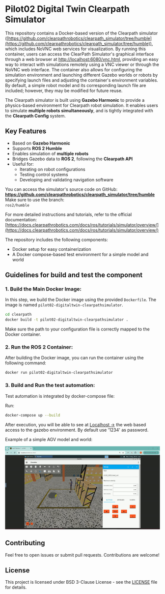 # Pilot02 Digital Twin Clearpath  Simulator

This repository contains a Docker-based version of the Clearpath simulator ([https://github.com/clearpathrobotics/clearpath_simulator/tree/humble](https://github.com/clearpathrobotics/clearpath_simulator/tree/humble)), which includes NoVNC web services for visualization. By running this container, users can access the ClearPath  Simulator's graphical interface through a web browser at [http://localhost:6080/vnc.html](http://localhost:6080/vnc.html), providing an easy way to interact with simulations remotely using a VNC viewer or through the NoVNC web interface. 
The container also allows for configuring the simulation environment and launching different Gazebo worlds or robots by specifying launch files and adjusting the container's environment variables. By default, a simple robot model and its corresponding launch file are included; however, they may be modified for future reuse.

The Clearpath simulator is built using **Gazebo Harmonic** to provide a physics-based environment for Clearpath robot simulation. It enables users to simulate **multiple robots simultaneously**, and is tightly integrated with the **Clearpath Config** system.

## Key Features

- Based on **Gazebo Harmonic**
- Supports **ROS 2 Humble**
- Enables simulation of **multiple robots**
- Bridges Gazebo data to **ROS 2**, following the **Clearpath API**
- Useful for:
  - Iterating on robot configurations
  - Testing control systems
  - Developing and validating navigation software

You can access the simulator's source code on GitHub:  
**https://github.com/clearpathrobotics/clearpath_simulator/tree/humble**  
Make sure to use the branch:  
`ros2/humble`

For more detailed instructions and tutorials, refer to the official documentation:  
[https://docs.clearpathrobotics.com/docs/ros/tutorials/simulator/overview/](https://docs.clearpathrobotics.com/docs/ros/tutorials/simulator/overview/)


The repository includes the following components:
- Docker setup for easy containerization
- A Docker compose-based test environment for a simple model and world

## Guidelines for build and test the component 

### 1. **Build the Main Docker Image:**

In this step, we build the Docker image using the provided `Dockerfile`. The image is named `pilot02-digitaltwin-clearpathsimulator`.

```bash
cd clearpath
docker build -t pilot02-digitaltwin-clearpathsimulator .
```
Make sure the path to your configuration file is correctly mapped to the Docker container.

### 2. **Run the ROS 2 Container:**

After building the Docker image, you can run the container using the following command:

```bash
docker run pilot02-digitaltwin-clearpathsimulator
```

### 3. **Build and Run the test automation:**

Test automation is integrated by docker-compose file:

Run: 
```bash
docker-compose up --build
```
After execution, you will be able to see at [Localhost →](http://localhost:6080/vnc.html) the web based access to the gazebo environment. By default use '1234' as password.

Example of a simple AGV model and world:

![Clearpath Simulator Demo](./test/pilot02-digitaltwin-clearpath-simulator.gif)

## Contributing

Feel free to open issues or submit pull requests. Contributions are welcome!

## License

This project is licensed under BSD 3-Clause License - see the [LICENSE](LICENSE) file for details.